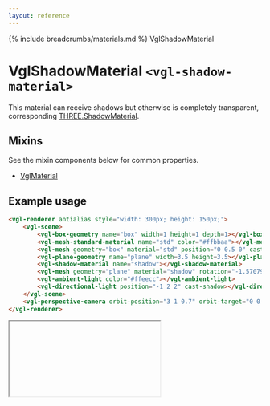 ```yaml
---
layout: reference
---
```

{% include breadcrumbs/materials.md %} VglShadowMaterial
# VglShadowMaterial `<vgl-shadow-material>`
This material can receive shadows but otherwise is completely transparent, corresponding [THREE.ShadowMaterial](https://threejs.org/docs/index.html#api/materials/ShadowMaterial).
## Mixins
See the mixin components below for common properties.
* [VglMaterial](vgl-material)

## Example usage
```html
<vgl-renderer antialias style="width: 300px; height: 150px;">
    <vgl-scene>
        <vgl-box-geometry name="box" width=1 height=1 depth=1></vgl-box-geometry>
        <vgl-mesh-standard-material name="std" color="#ffbbaa"></vgl-mesh-standard-material>
        <vgl-mesh geometry="box" material="std" position="0 0.5 0" cast-shadow></vgl-mesh>
        <vgl-plane-geometry name="plane" width=3.5 height=3.5></vgl-plane-geometry>
        <vgl-shadow-material name="shadow"></vgl-shadow-material>
        <vgl-mesh geometry="plane" material="shadow" rotation="-1.570796 0 0" receive-shadow></vgl-mesh>
        <vgl-ambient-light color="#ffeecc"></vgl-ambient-light>
        <vgl-directional-light position="-1 2 2" cast-shadow></vgl-directional-light>
    </vgl-scene>
    <vgl-perspective-camera orbit-position="3 1 0.7" orbit-target="0 0.5 0"></vgl-perspective-camera>
</vgl-renderer>
```
<div class="vgl-example"><iframe class="vgl-example__content" srcdoc="
    <style>
        body {
            margin: 0;
            overflow: hidden;
        }
        .vgl-canvas {
            height: 100vh;
        }
    </style>
    <vgl-renderer antialias shadow-map-enabled alpha class='vgl-canvas'>
        <vgl-scene>
            <vgl-box-geometry name='box' width=1 height=1 depth=1></vgl-box-geometry>
            <vgl-mesh-standard-material name='std' color='#ffbbaa'></vgl-mesh-standard-material>
            <vgl-mesh geometry='box' material='std' position='0 0.5 0' cast-shadow></vgl-mesh>
            <vgl-plane-geometry name='plane' width=3.5 height=3.5></vgl-plane-geometry>
            <vgl-shadow-material name='shadow'></vgl-shadow-material>
            <vgl-mesh geometry='plane' material='shadow' rotation='-1.570796 0 0' receive-shadow></vgl-mesh>
            <vgl-ambient-light color='#ffeecc'></vgl-ambient-light>
            <vgl-directional-light position='-1 2.5 2' cast-shadow></vgl-directional-light>
        </vgl-scene>
        <vgl-perspective-camera orbit-position='3 1 0.7' orbit-target='0 0.5 0'></vgl-perspective-camera>
    </vgl-renderer>
    <script src='https://unpkg.com/vue/dist/vue.min.js'></script>
    <script src='https://unpkg.com/three/build/three.min.js'></script>
    <script src='../js/vue-gl.js'></script>
    <script>
        Object.keys(VueGL).forEach(function(name) {
            Vue.component(name, VueGL[name]);
        });
        const vm = new Vue({
            el: '.vgl-canvas'
        });
    </script>
"></iframe></div>
<script src="https://unpkg.com/srcdoc-polyfill@1.0.0/srcdoc-polyfill.min.js"></script>
